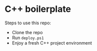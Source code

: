 C++ boilerplate
===============

Steps to use this repo:
- Clone the repo
- Run `deploy.ps1`
- Enjoy a fresh C++ project environment